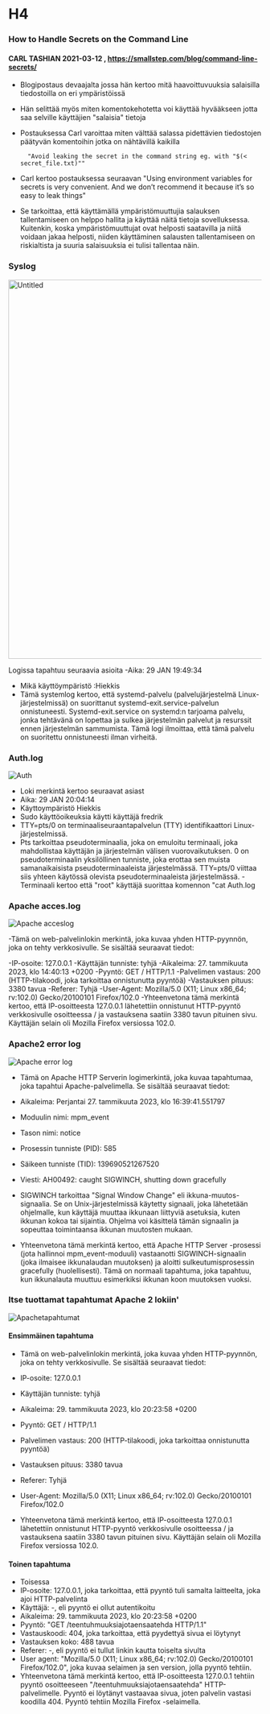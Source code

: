 # H4

### How to Handle Secrets on the Command Line

#### CARL TASHIAN 2021-03-12 , https://smallstep.com/blog/command-line-secrets/

- Blogipostaus devaajalta jossa hän kertoo mitä haavoittuvuuksia salaisilla tiedostoilla on eri ympäristöissä
- Hän selittää myös miten komentokehotetta voi käyttää hyvääkseen jotta saa selville käyttäjien "salaisia" tietoja
- Postauksessa Carl varoittaa miten välttää salassa pidettävien tiedostojen päätyvän komentoihin jotka on nähtävillä kaikilla


        "Avoid leaking the secret in the command string eg. with "$(< secret_file.txt)""
  
- Carl kertoo postauksessa seuraavan "Using environment variables for secrets is very convenient. And we don’t recommend it because it’s so easy to leak things"
- Se tarkoittaa, että käyttämällä ympäristömuuttujia salauksen tallentamiseen on helppo hallita ja käyttää näitä tietoja sovelluksessa. Kuitenkin, koska ympäristömuuttujat ovat helposti saatavilla ja niitä voidaan jakaa helposti, niiden käyttäminen salausten tallentamiseen on riskialtista ja suuria salaisuuksia ei tulisi tallentaa näin.



###  Syslog

<img width="753" alt="Untitled" src="https://user-images.githubusercontent.com/122887178/215346030-551c739d-dd75-4f9d-a910-2808ac8b5cee.png">

Logissa tapahtuu seuraavia asioita
-Aika: 29 JAN 19:49:34
- Mikä käyttöympäristö :Hiekkis
- Tämä systemlog kertoo, että systemd-palvelu (palvelujärjestelmä Linux-järjestelmissä) on suorittanut systemd-exit.service-palvelun onnistuneesti.
 Systemd-exit.service on systemd:n tarjoama palvelu, jonka tehtävänä on lopettaa ja sulkea järjestelmän palvelut ja resurssit ennen järjestelmän sammumista. Tämä logi    ilmoittaa, että tämä palvelu on suoritettu onnistuneesti ilman virheitä.
 
 ### Auth.log
 ![Auth](https://user-images.githubusercontent.com/122887178/215346408-16dad716-fc5e-47b2-bc84-021af5cd9594.jpg)

- Loki merkintä kertoo seuraavat asiast
- Aika: 29 JAN 20:04:14 
- Käyttoympäristö Hiekkis
- Sudo käyttöoikeuksia käytti käyttäjä fredrik
- TTY=pts/0 on terminaaliseuraantapalvelun (TTY) identifikaattori Linux-järjestelmissä.
- Pts tarkoittaa pseudoterminaalia, joka on emuloitu terminaali, joka mahdollistaa käyttäjän ja järjestelmän välisen vuorovaikutuksen. 0 on pseudoterminaalin yksilöllinen tunniste, joka erottaa sen muista samanaikaisista pseudoterminaaleista järjestelmässä. TTY=pts/0 viittaa siis yhteen käytössä olevista pseudoterminaaleista järjestelmässä.
-Terminaali kertoo että "root" käyttäjä suorittaa komennon "cat Auth.log

### Apache acces.log
![Apache acceslog](https://user-images.githubusercontent.com/122887178/215347207-18deb9a1-72aa-4dde-9d3d-cfac128f9255.jpg)

-Tämä on web-palvelinlokin merkintä, joka kuvaa yhden HTTP-pyynnön, joka on tehty verkkosivulle. Se sisältää seuraavat tiedot:

-IP-osoite: 127.0.0.1
-Käyttäjän tunniste: tyhjä
-Aikaleima: 27. tammikuuta 2023, klo 14:40:13 +0200
-Pyyntö: GET / HTTP/1.1
-Palvelimen vastaus: 200 (HTTP-tilakoodi, joka tarkoittaa onnistunutta pyyntöä)
-Vastauksen pituus: 3380 tavua
-Referer: Tyhjä
-User-Agent: Mozilla/5.0 (X11; Linux x86_64; rv:102.0) Gecko/20100101 Firefox/102.0
-Yhteenvetona tämä merkintä kertoo, että IP-osoitteesta 127.0.0.1 lähetettiin onnistunut HTTP-pyyntö verkkosivulle osoitteessa / ja vastauksena saatiin 3380 tavun pituinen sivu. Käyttäjän selain oli Mozilla Firefox versiossa 102.0.

### Apache2 error log
![Apache error log](https://user-images.githubusercontent.com/122887178/215347443-0a38d273-da03-4e77-92a3-6a3d3a119ddb.jpg)

- Tämä on Apache HTTP Serverin logimerkintä, joka kuvaa tapahtumaa, joka tapahtui Apache-palvelimella. Se sisältää seuraavat tiedot:

- Aikaleima: Perjantai 27. tammikuuta 2023, klo 16:39:41.551797
- Moduulin nimi: mpm_event
- Tason nimi: notice
- Prosessin tunniste (PID): 585
- Säikeen tunniste (TID): 139690521267520
- Viesti: AH00492: caught SIGWINCH, shutting down gracefully
- SIGWINCH tarkoittaa "Signal Window Change" eli ikkuna-muutos-signaalia. Se on Unix-järjestelmissä käytetty signaali, joka lähetetään ohjelmalle, kun käyttäjä muuttaa ikkunaan liittyviä asetuksia, kuten ikkunan kokoa tai sijaintia. Ohjelma voi käsittelä tämän signaalin ja sopeuttaa toimintaansa ikkunan muutosten mukaan.
- Yhteenvetona tämä merkintä kertoo, että Apache HTTP Server -prosessi (jota hallinnoi mpm_event-moduuli) vastaanotti SIGWINCH-signaalin (joka ilmaisee ikkunalaudan muutoksen) ja aloitti sulkeutumisprosessin gracefully (huolellisesti). Tämä on normaali tapahtuma, joka tapahtuu, kun ikkunalauta muuttuu esimerkiksi ikkunan koon muutoksen vuoksi.


### Itse tuottamat tapahtumat Apache 2 lokiin'

![Apachetapahtumat](https://user-images.githubusercontent.com/122887178/215347769-fc39fec7-b11e-4142-a8a8-9cc4d21f96f9.jpg)

#### Ensimmäinen tapahtuma
- Tämä on web-palvelinlokin merkintä, joka kuvaa yhden HTTP-pyynnön, joka on tehty verkkosivulle. Se sisältää seuraavat tiedot:

- IP-osoite: 127.0.0.1
- Käyttäjän tunniste: tyhjä
- Aikaleima: 29. tammikuuta 2023, klo 20:23:58 +0200
- Pyyntö: GET / HTTP/1.1
- Palvelimen vastaus: 200 (HTTP-tilakoodi, joka tarkoittaa onnistunutta pyyntöä)
- Vastauksen pituus: 3380 tavua
- Referer: Tyhjä
- User-Agent: Mozilla/5.0 (X11; Linux x86_64; rv:102.0) Gecko/20100101 Firefox/102.0
- Yhteenvetona tämä merkintä kertoo, että IP-osoitteesta 127.0.0.1 lähetettiin onnistunut HTTP-pyyntö verkkosivulle osoitteessa / ja vastauksena saatiin 3380 tavun pituinen sivu. Käyttäjän selain oli Mozilla Firefox versiossa 102.0.

#### Toinen tapahtuma
- Toisessa
- IP-osoite: 127.0.0.1, joka tarkoittaa, että pyyntö tuli samalta laitteelta, joka ajoi HTTP-palvelinta
- Käyttäjä: -, eli pyyntö ei ollut autentikoitu
- Aikaleima: 29. tammikuuta 2023, klo 20:23:58 +0200
- Pyyntö: "GET /teentuhmuuksiajotaensaatehda HTTP/1.1"
- Vastauskoodi: 404, joka tarkoittaa, että pyydettyä sivua ei löytynyt
- Vastauksen koko: 488 tavua
- Referer: -, eli pyyntö ei tullut linkin kautta toiselta sivulta
- User agent: "Mozilla/5.0 (X11; Linux x86_64; rv:102.0) Gecko/20100101 Firefox/102.0", joka kuvaa selaimen ja sen version, jolla pyyntö tehtiin.
- Yhteenvetona tämä merkintä kertoo, että IP-osoitteesta 127.0.0.1 tehtiin pyyntö osoitteeseen "/teentuhmuuksiajotaensaatehda" HTTP-palvelimelle. Pyyntö ei löytänyt vastaavaa sivua, joten palvelin vastasi koodilla 404. Pyyntö tehtiin Mozilla Firefox -selaimella.
